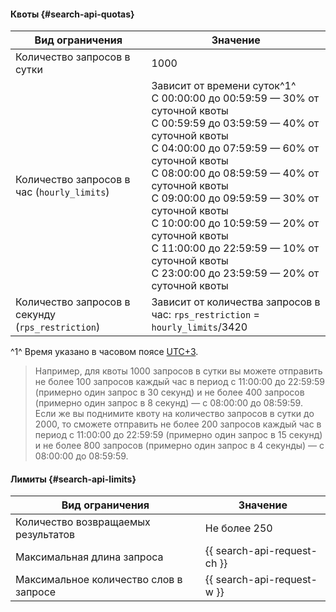 #### Квоты {#search-api-quotas}

| Вид ограничения | Значение |
| ----- | ----- |
| Количество запросов в сутки | 1000 |
| Количество запросов в час (`hourly_limits`) | Зависит от времени суток^1^</br>С 00:00:00 до 00:59:59 — 30% от суточной квоты</br>С 00:59:59 до 03:59:59 — 40% от суточной квоты</br>С 04:00:00 до 07:59:59 — 60% от суточной квоты</br>С 08:00:00 до 08:59:59 — 40% от суточной квоты</br> С 09:00:00 до 09:59:59 — 30% от суточной квоты</br> С 10:00:00 до 10:59:59 — 20% от суточной квоты</br> С 11:00:00 до 22:59:59 — 10% от суточной квоты</br> С 23:00:00 до 23:59:59 — 20% от суточной квоты  |
| Количество запросов в секунду (`rps_restriction`) | Зависит от количества запросов в час:  `rps_restriction` = `hourly_limits`/3420  |

^1^ Время указано в часовом поясе [UTC+3](https://ru.wikipedia.org/wiki/UTC%2B3:00).

> Например, для квоты 1000 запросов в сутки вы можете отправить не более 100 запросов каждый час в период с 11:00:00 до 22:59:59 (примерно один запрос в 30 секунд) и не более 400 запросов (примерно один запрос в 8 секунд) — с 08:00:00 до 08:59:59. 
> Если же вы поднимите квоту на количество запросов в сутки до 2000, то сможете отправить не более 200 запросов каждый час в период с 11:00:00 до 22:59:59 (примерно один запрос в 15 секунд) и не более 800 запросов (примерно один запрос в 4 секунды) — с 08:00:00 до 08:59:59. 


#### Лимиты {#search-api-limits}

| Вид ограничения | Значение |
| ----- | ----- |
| Количество возвращаемых результатов | Не более 250 |
| Максимальная длина запроса | {{ search-api-request-ch }} |
| Максимальное количество слов в запросе | {{ search-api-request-w }} |